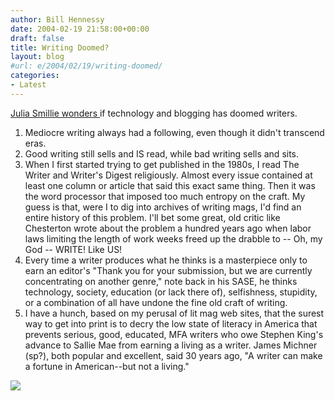 ```yaml
---
author: Bill Hennessy
date: 2004-02-19 21:58:00+00:00
draft: false
title: Writing Doomed?
layout: blog
#url: e/2004/02/19/writing-doomed/
categories:
- Latest
---
```


[Julia Smillie wonders ](https://www.readjulia.com/index.html)if technology and blogging has doomed writers. 




1. Mediocre writing always had a following, even though it didn't transcend eras.  
2. Good writing still sells and IS read, while bad writing sells and sits.  
3. When I first started trying to get published in the 1980s, I read The Writer and Writer's Digest religiously. Almost every issue contained at least one column or article that said this exact same thing. Then it was the word processor that imposed too much entropy on the craft. My guess is that, were I to dig into archives of writing mags, I'd find an entire history of this problem. I'll bet some great, old critic like Chesterton wrote about the problem a hundred years ago when labor laws limiting the length of work weeks freed up the drabble to -- Oh, my God -- WRITE! Like US!  
4. Every time a writer produces what he thinks is a masterpiece only to earn an editor's "Thank you for your submission, but we are currently concentrating on another genre," note back in his SASE, he thinks technology, society, education (or lack there of), selfishness, stupidity, or a combination of all have undone the fine old craft of writing.   
5. I have a hunch, based on my perusal of lit mag web sites, that the surest way to get into print is to decry the low state of literacy in America that prevents serious, good, educated, MFA writers who owe Stephen King's advance to Sallie Mae from earning a living as a writer. James Michner (sp?), both popular and excellent, said 30 years ago, "A writer can make a fortune in American--but not a living."

![](https://blog.billhennessy.com/aggbug.aspx?PostID=766)

